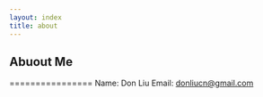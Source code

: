 ```yaml
---
layout: index
title: about
---
```


## Abuout Me ###
================
Name: Don Liu
Email: donliucn@gmail.com

